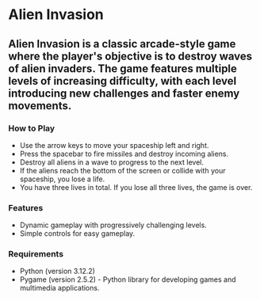 # Alien Invasion

## Alien Invasion is a classic arcade-style game where the player's objective is to destroy waves of alien invaders. The game features multiple levels of increasing difficulty, with each level introducing new challenges and faster enemy movements.

### How to Play

- Use the arrow keys to move your spaceship left and right.
- Press the spacebar to fire missiles and destroy incoming aliens.
- Destroy all aliens in a wave to progress to the next level.
- If the aliens reach the bottom of the screen or collide with your spaceship, you lose a life.
- You have three lives in total. If you lose all three lives, the game is over.
  
### Features

- Dynamic gameplay with progressively challenging levels.
- Simple controls for easy gameplay.

### Requirements

- Python (version 3.12.2)
- Pygame (version 2.5.2) - Python library for developing games and multimedia applications.
